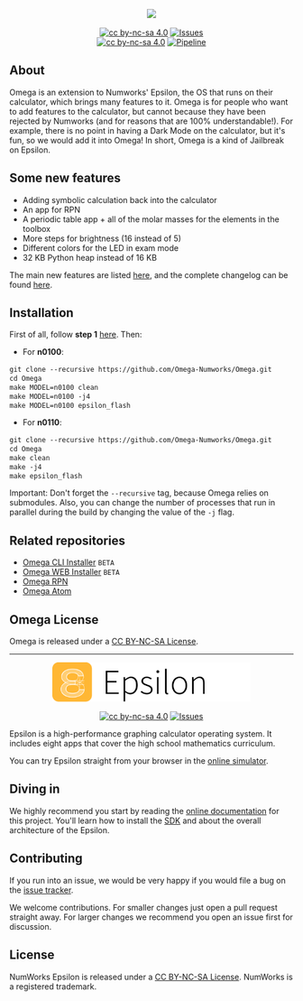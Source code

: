 
<p align="center"><img src="https://github.com/Omega-Numworks/Omega-Design/blob/master/Omega.png" /></p>

<p align="center">
  <a href="https://creativecommons.org/licenses/by-nc-sa/4.0/"><img alt="cc by-nc-sa 4.0" src="https://img.shields.io/badge/License-CC%20BY--NC--SA%204.0-lightgrey.svg?logo=creative%20commons&style=for-the-badge" /></a>
  <a href="https://github.com/Omega-Numworks/Omega/issues"><img alt="Issues" src="https://img.shields.io/github/issues/Omega-Numworks/Omega.svg?logo=git&style=for-the-badge" /></a>
  </br>
  <a href="https://github.com/numworks/epsilon"><img alt="cc by-nc-sa 4.0" src="https://img.shields.io/badge/Epsilon-12.0.0-yellow?style=for-the-badge&logo=github" /></a>
  <a href="https://gitlab.com/joachim2lefournis/Omega/pipelines"><img alt="Pipeline" src="https://img.shields.io/gitlab/pipeline/joachim2lefournis/Omega/lavaos?logo=gitlab&style=for-the-badge" /></a>
</p>

## About

Omega is an extension to Numworks' Epsilon, the OS that runs on their calculator, which brings many features to it. Omega is for people who want to add features to the calculator, but cannot because they have been rejected by Numworks (and for reasons that are 100% understandable!). For example, there is no point in having a Dark Mode on the calculator, but it's fun, so we would add it into Omega! In short, Omega is a kind of Jailbreak on Epsilon.

## Some new features
- Adding symbolic calculation back into the calculator
- An app for RPN
- A periodic table app + all of the molar masses for the elements in the toolbox
- More steps for brightness (16 instead of 5)
- Different colors for the LED in exam mode
- 32 KB Python heap instead of 16 KB

The main new features are listed [here](https://github.com/Omega-Numworks/Omega/wiki/Features), and the complete changelog can be found [here](https://github.com/quentinguidee/Omega/wiki/Complete-changelog).

## Installation

First of all, follow **step 1** [here](https://www.numworks.com/resources/engineering/software/build/). Then:

* For **n0100**:
```
git clone --recursive https://github.com/Omega-Numworks/Omega.git
cd Omega
make MODEL=n0100 clean
make MODEL=n0100 -j4
make MODEL=n0100 epsilon_flash
```

<!-- Alternatively, you can use [Omega Installer](https://github.com/Omega-Numworks/installer) `BETA` -->

* For **n0110**:
```
git clone --recursive https://github.com/Omega-Numworks/Omega.git
cd Omega
make clean
make -j4
make epsilon_flash
```

Important: Don't forget the `--recursive` tag, because Omega relies on submodules.
Also, you can change the number of processes that run in parallel during the build by changing the value of the `-j` flag.
<!-- ## Contribute -->

## Related repositories

* [Omega CLI Installer](https://github.com/Omega-Numworks/Omega-CLI-Installer) `BETA`
* [Omega WEB Installer](https://github.com/Omega-Numworks/Omega-WEB-Installer) `BETA`
* [Omega RPN](https://github.com/Omega-Numworks/Omega-RPN)
* [Omega Atom](https://github.com/Omega-Numworks/Omega-Atom)

## Omega License

Omega is released under a [CC BY-NC-SA License](https://creativecommons.org/licenses/by-nc-sa/4.0/legalcode).

---

<p align="center"><img src="docs/epsilon.svg?sanitize=true" alt="NumWorks Epsilon logo" height="70" ></p>

<!-- [![Build Status](https://github.com/numworks/epsilon/workflows/Continuous%20integration/badge.svg)](https://github.com/numworks/epsilon/actions?workflow=Continuous+integration) -->

<p align="center">
  <a href="https://creativecommons.org/licenses/by-nc-sa/4.0/"><img alt="cc by-nc-sa 4.0" src="https://img.shields.io/badge/License-CC%20BY--NC--SA%204.0-lightgrey.svg?logo=creative%20commons&style=for-the-badge" /></a>
  <a href="https://github.com/numworks/epsilon/issues"><img alt="Issues" src="https://img.shields.io/github/issues/numworks/epsilon.svg?logo=git&style=for-the-badge" /></a>
</p>


Epsilon is a high-performance graphing calculator operating system. It includes eight apps that cover the high school mathematics curriculum.

You can try Epsilon straight from your browser in the [online simulator](https://www.numworks.com/simulator/).

## Diving in

We highly recommend you start by reading the [online documentation](https://www.numworks.com/resources/engineering/software/) for this project. You'll learn how to install the [SDK](https://www.numworks.com/resources/engineering/software/build/) and about the overall architecture of the Epsilon.

## Contributing

If you run into an issue, we would be very happy if you would file a bug on the [issue tracker](https://github.com/numworks/epsilon/issues).

We welcome contributions. For smaller changes just open a pull request straight away. For larger changes we recommend you open an issue first for discussion.

## License

NumWorks Epsilon is released under a [CC BY-NC-SA License](https://creativecommons.org/licenses/by-nc-sa/4.0/legalcode). NumWorks is a registered trademark.

